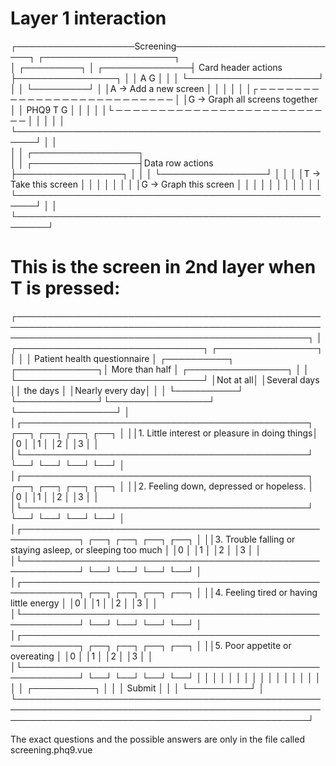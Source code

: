 Layer 1 interaction
===================


┌───────────────────Screening───────────────────────────┐                 ┌─────────────────────┐                 
│                                       ┌─────────┐     │  ┌──────────────┤ Card header actions ├────────────────┐
│                                       │  A  G   │     │  │              └─────────────────────┘                │
│                                       └─────────┘     │  │A -> Add a new screen                                │
│                                                       │  │                                                     │
│┌ ─ ─ ─ ─ ─ ─ ─ ─ ─ ─ ─ ─ ─ ─ ─ ─ ─ ─ ─ ─ ─ ─ ─ ─ ─ ─  │  │G -> Graph all screens together                      │
│ PHQ9                       T G                      │ │  │                                                     │
│└ ─ ─ ─ ─ ─ ─ ─ ─ ─ ─ ─ ─ ─ ─ ─ ─ ─ ─ ─ ─ ─ ─ ─ ─ ─ ─  │  │                                                     │
│                                                       │  └─────────────────────────────────────────────────────┘
│                                                       │                                                         
│                                                       │                    ┌─────────────────┐                  
│                                                       │  ┌─────────────────┤Data row actions ├─────────────────┐
│                                                       │  │                 └─────────────────┘                 │
│                                                       │  │T -> Take this screen                                │
│                                                       │  │                                                     │
│                                                       │  │G -> Graph this screen                               │
│                                                       │  │                                                     │
│                                                       │  │                                                     │
│                                                       │  └─────────────────────────────────────────────────────┘
│                                                       │                                                         
└───────────────────────────────────────────────────────┘                                                         


This is the screen in 2nd layer when T is pressed:
==================================================
┌───────────────────────────────────────────────────────────────────────────────────────────────────────────────────────────────────────────────────┐
│          ┌──────────────────────────────┐                                                               ┌────────────────┐                        │
│          │ Patient health questionnaire │                                  ┌──────────┐  ┌─────────────┐│ More than half │ ┌────────────────┐     │
│          └──────────────────────────────┘                                  │Not at all│  │Several days ││    the days    │ │Nearly every day│     │
│                                                                            └──────────┘  └─────────────┘└────────────────┘ └────────────────┘     │
│┌──────────────────────────────────────────────┐                                ┌──┐           ┌──┐            ┌──┐             ┌──┐               │
││1. Little interest or pleasure in doing things│                                │0 │           │1 │            │2 │             │3 │               │
│└──────────────────────────────────────────────┘                                └──┘           └──┘            └──┘             └──┘               │
│┌──────────────────────────────────────────────┐                                ┌──┐           ┌──┐            ┌──┐             ┌──┐               │
││2. Feeling down, depressed or hopeless.       │                                │0 │           │1 │            │2 │             │3 │               │
│└──────────────────────────────────────────────┘                                └──┘           └──┘            └──┘             └──┘               │
│┌───────────────────────────────────────────────────────────┐                   ┌──┐           ┌──┐            ┌──┐             ┌──┐               │
││3. Trouble falling or staying asleep, or sleeping too much │                   │0 │           │1 │            │2 │             │3 │               │
│└───────────────────────────────────────────────────────────┘                   └──┘           └──┘            └──┘             └──┘               │
│┌───────────────────────────────────────────────────────────┐                   ┌──┐           ┌──┐            ┌──┐             ┌──┐               │
││4. Feeling tired or having little energy                   │                   │0 │           │1 │            │2 │             │3 │               │
│└───────────────────────────────────────────────────────────┘                   └──┘           └──┘            └──┘             └──┘               │
│┌───────────────────────────────────────────────────────────┐                   ┌──┐           ┌──┐            ┌──┐             ┌──┐               │
││5. Poor appetite or overeating                             │                   │0 │           │1 │            │2 │             │3 │               │
│└───────────────────────────────────────────────────────────┘                   └──┘           └──┘            └──┘             └──┘               │
│                                                                                                                                                   │
│                                                                                                                                                   │
│                                                                                                                                                   │
│                                                                                                                                                   │
│                                                                                                                                                   │
│                                                                                                                                                   │
│                                                                                                                                                   │
│                                                                                                                                                   │
│                                                                                                    ┌──────────┐                                   │
│                                                                                                    │  Submit  │                                   │
│                                                                                                    └──────────┘                                   │
└───────────────────────────────────────────────────────────────────────────────────────────────────────────────────────────────────────────────────┘

The exact questions and the possible answers are only in the file called screening.phq9.vue